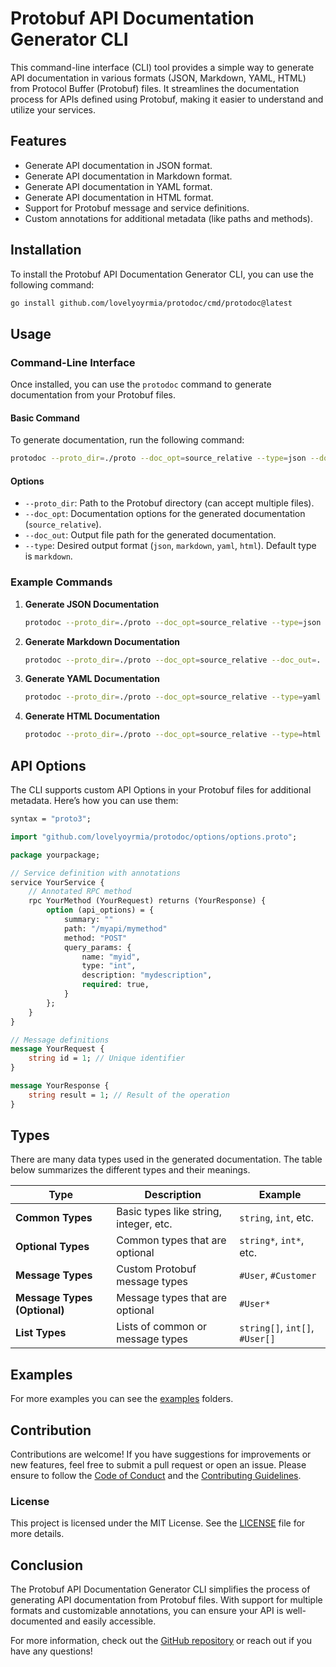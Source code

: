 # Protobuf API Documentation Generator CLI

This command-line interface (CLI) tool provides a simple way to generate API documentation in various formats (JSON, Markdown, YAML, HTML) from Protocol Buffer (Protobuf) files. It streamlines the documentation process for APIs defined using Protobuf, making it easier to understand and utilize your services.

## Features

- Generate API documentation in JSON format.
- Generate API documentation in Markdown format.
- Generate API documentation in YAML format.
- Generate API documentation in HTML format.
- Support for Protobuf message and service definitions.
- Custom annotations for additional metadata (like paths and methods).

## Installation

To install the Protobuf API Documentation Generator CLI, you can use the following command:

```bash
go install github.com/lovelyoyrmia/protodoc/cmd/protodoc@latest
```

## Usage

### Command-Line Interface

Once installed, you can use the `protodoc` command to generate documentation from your Protobuf files.

#### Basic Command

To generate documentation, run the following command:

```bash
protodoc --proto_dir=./proto --doc_opt=source_relative --type=json --doc_out=.
```

#### Options

- `--proto_dir`: Path to the Protobuf directory (can accept multiple files).
- `--doc_opt`: Documentation options for the generated documentation (`source_relative`).
- `--doc_out`: Output file path for the generated documentation.
- `--type`: Desired output format (`json`, `markdown`, `yaml`, `html`). Default type is `markdown`.

### Example Commands

1. **Generate JSON Documentation**

   ```bash
   protodoc --proto_dir=./proto --doc_opt=source_relative --type=json --doc_out=.
   ```

2. **Generate Markdown Documentation**

   ```bash
   protodoc --proto_dir=./proto --doc_opt=source_relative --doc_out=.
   ```

3. **Generate YAML Documentation**

   ```bash
   protodoc --proto_dir=./proto --doc_opt=source_relative --type=yaml --doc_out=.
   ```
4. **Generate HTML Documentation**

   ```bash
   protodoc --proto_dir=./proto --doc_opt=source_relative --type=html --doc_out=.
   ```

## API Options

The CLI supports custom API Options in your Protobuf files for additional metadata. Here’s how you can use them:

```protobuf
syntax = "proto3";

import "github.com/lovelyoyrmia/protodoc/options/options.proto";

package yourpackage;

// Service definition with annotations
service YourService {
    // Annotated RPC method
    rpc YourMethod (YourRequest) returns (YourResponse) {
        option (api_options) = {
            summary: ""
            path: "/myapi/mymethod"
            method: "POST"
            query_params: {
                name: "myid",
                type: "int",
                description: "mydescription",
                required: true,
            }
        };
    }
}

// Message definitions
message YourRequest {
    string id = 1; // Unique identifier
}

message YourResponse {
    string result = 1; // Result of the operation
}
```

## Types

There are many data types used in the generated documentation. The table below summarizes the different types and their meanings.

| Type                          | Description                                | Example                          |
|-------------------------------|--------------------------------------------|----------------------------------|
| **Common Types**               | Basic types like string, integer, etc.     | `string`, `int`, etc.            |
| **Optional Types**             | Common types that are optional             | `string*`, `int*`, etc.          |
| **Message Types**              | Custom Protobuf message types              | `#User`, `#Customer`             |
| **Message Types (Optional)**   | Message types that are optional            | `#User*`                         |
| **List Types**                 | Lists of common or message types           | `string[]`, `int[]`, `#User[]`   |

## Examples

For more examples you can see the [examples](./examples/) folders.

## Contribution

Contributions are welcome! If you have suggestions for improvements or new features, feel free to submit a pull request or open an issue. Please ensure to follow the [Code of Conduct](CODE_OF_CONDUCT.md) and the [Contributing Guidelines](CONTRIBUTING.md).

### License

This project is licensed under the MIT License. See the [LICENSE](LICENSE) file for more details.

## Conclusion

The Protobuf API Documentation Generator CLI simplifies the process of generating API documentation from Protobuf files. With support for multiple formats and customizable annotations, you can ensure your API is well-documented and easily accessible.

For more information, check out the [GitHub repository](https://github.com/lovelyoyrmia/protodoc) or reach out if you have any questions!